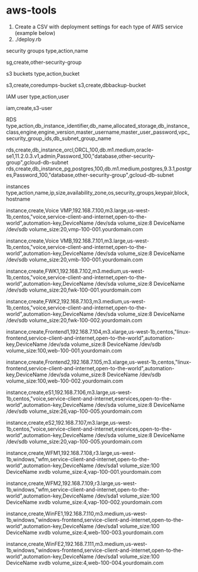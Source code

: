 aws-tools
=========

1.  Create a CSV with deployment settings for each type of AWS service (example below)
2.  ./deploy.rb 




security groups
type,action,name

sg,create,other-security-group
 
s3 buckets
type,action,bucket

s3,create,coredumps-bucket
s3,create,dbbackup-bucket
 
IAM user
type,action,user

iam,create,s3-user
 
RDS
type,action,db_instance_identifier,db_name,allocated_storage,db_instance_class,engine,engine_version,master_username,master_user_password,vpc_security_group_ids,db_subnet_group_name

rds,create,db_instance_orcl,ORCL,100,db.m1.medium,oracle-se1,11.2.0.3.v1,admin,Password_100,"database,other-security-group",gcloud-db-subnet
rds,create,db_instance_pg,postgres,100,db.m1.medium,postgres,9.3.1,postgres,Password_100,"database,other-security-group",gcloud-db-subnet
 
instances
type,action,name,ip,size,availability_zone,os,security_groups,keypair,block,hostname
 
instance,create,Voice VMP,192.168.7.100,m3.large,us-west-1b,centos,"voice,service-client-and-internet,open-to-the-world",automation-key,DeviceName /dev/sda volume_size:8 DeviceName /dev/sdb volume_size:20,vmp-100-001.yourdomain.com
 
instance,create,Voice VMB,192.168.7.101,m3.large,us-west-1b,centos,"voice,service-client-and-internet,open-to-the-world",automation-key,DeviceName /dev/sda volume_size:8 DeviceName /dev/sdb volume_size:20,vmb-100-001.yourdomain.com
 
instance,create,FWK1,192.168.7.102,m3.medium,us-west-1b,centos,"voice,service-client-and-internet,open-to-the-world",automation-key,DeviceName /dev/sda volume_size:8 DeviceName /dev/sdb volume_size:20,fwk-100-001.yourdomain.com
 
instance,create,FWK2,192.168.7.103,m3.medium,us-west-1b,centos,"voice,service-client-and-internet,open-to-the-world",automation-key,DeviceName /dev/sda volume_size:8 DeviceName /dev/sdb volume_size:20,fwk-100-002.yourdomain.com
 
instance,create,Frontend1,192.168.7.104,m3.xlarge,us-west-1b,centos,"linux-frontend,service-client-and-internet,open-to-the-world",automation-key,DeviceName /dev/sda volume_size:8 DeviceName /dev/sdb volume_size:100,web-100-001.yourdomain.com
 
instance,create,Frontend2,192.168.7.105,m3.xlarge,us-west-1b,centos,"linux-frontend,service-client-and-internet,open-to-the-world",automation-key,DeviceName /dev/sda volume_size:8 DeviceName /dev/sdb volume_size:100,web-100-002.yourdomain.com
 
instance,create,eS1,192.168.7.106,m3.large,us-west-1b,centos,"voice,service-client-and-internet,eservices,open-to-the-world",automation-key,DeviceName /dev/sda volume_size:8 DeviceName /dev/sdb volume_size:26,vap-100-005.yourdomain.com
 
instance,create,eS2,192.168.7.107,m3.large,us-west-1b,centos,"voice,service-client-and-internet,eservices,open-to-the-world",automation-key,DeviceName /dev/sda volume_size:8 DeviceName /dev/sdb volume_size:20,vap-100-005.yourdomain.com
 
instance,create,WFM1,192.168.7.108,r3.large,us-west-1b,windows,"wfm,service-client-and-internet,open-to-the-world",automation-key,DeviceName /dev/sda1 volume_size:100 DeviceName xvdb volume_size:4,vap-100-001.yourdomain.com
 
instance,create,WFM2,192.168.7.109,r3.large,us-west-1b,windows,"wfm,service-client-and-internet,open-to-the-world",automation-key,DeviceName /dev/sda1 volume_size:100 DeviceName xvdb volume_size:4,vap-100-002.yourdomain.com
 
instance,create,WinFE1,192.168.7.110,m3.medium,us-west-1b,windows,"windows-frontend,service-client-and-internet,open-to-the-world",automation-key,DeviceName /dev/sda1 volume_size:100 DeviceName xvdb volume_size:4,web-100-003.yourdomain.com
 
instance,create,WinFE2,192.168.7.111,m3.medium,us-west-1b,windows,"windows-frontend,service-client-and-internet,open-to-the-world",automation-key,DeviceName /dev/sda1 volume_size:100 DeviceName xvdb volume_size:4,web-100-004.yourdomain.com
